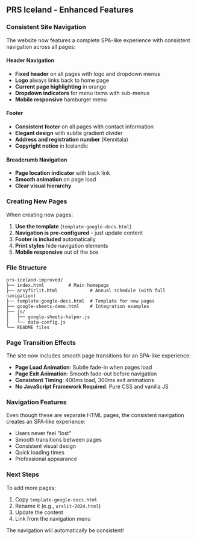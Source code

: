 ## PRS Iceland - Enhanced Features

### Consistent Site Navigation

The website now features a complete SPA-like experience with consistent navigation across all pages:

#### Header Navigation
- **Fixed header** on all pages with logo and dropdown menus
- **Logo** always links back to home page
- **Current page highlighting** in orange
- **Dropdown indicators** for menu items with sub-menus
- **Mobile responsive** hamburger menu

#### Footer
- **Consistent footer** on all pages with contact information
- **Elegant design** with subtle gradient divider
- **Address and registration number** (Kennitala)
- **Copyright notice** in Icelandic

#### Breadcrumb Navigation
- **Page location indicator** with back link
- **Smooth animation** on page load
- **Clear visual hierarchy**

### Creating New Pages

When creating new pages:

1. **Use the template** (`template-google-docs.html`)
2. **Navigation is pre-configured** - just update content
3. **Footer is included** automatically
4. **Print styles** hide navigation elements
5. **Mobile responsive** out of the box

### File Structure
```
prs-iceland-improved/
├── index.html         # Main homepage
├── arsyfirlit.html            # Annual schedule (with full navigation)
├── template-google-docs.html  # Template for new pages
├── google-sheets-demo.html    # Integration examples
├── js/
│   ├── google-sheets-helper.js
│   └── data-config.js
└── README files
```

### Page Transition Effects

The site now includes smooth page transitions for an SPA-like experience:

- **Page Load Animation**: Subtle fade-in when pages load
- **Page Exit Animation**: Smooth fade-out before navigation
- **Consistent Timing**: 400ms load, 300ms exit animations
- **No JavaScript Framework Required**: Pure CSS and vanilla JS

### Navigation Features

Even though these are separate HTML pages, the consistent navigation creates an SPA-like experience:
- Users never feel "lost"
- Smooth transitions between pages
- Consistent visual design
- Quick loading times
- Professional appearance

### Next Steps

To add more pages:
1. Copy `template-google-docs.html`
2. Rename it (e.g., `urslit-2024.html`)
3. Update the content
4. Link from the navigation menu

The navigation will automatically be consistent!